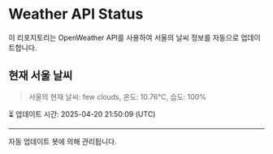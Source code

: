 
# Weather API Status

이 리포지토리는 OpenWeather API를 사용하여 서울의 날씨 정보를 자동으로 업데이트합니다.

## 현재 서울 날씨
> 서울의 현재 날씨: few clouds, 온도: 10.76°C, 습도: 100%

⏳ 업데이트 시간: 2025-04-20 21:50:09 (UTC)

---
자동 업데이트 봇에 의해 관리됩니다.
